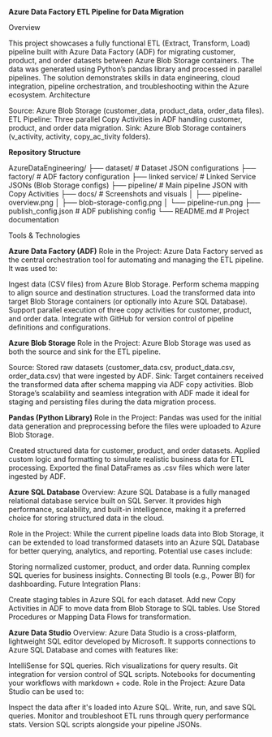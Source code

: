 **Azure Data Factory ETL Pipeline for Data Migration**

Overview


This project showcases a fully functional ETL (Extract, Transform, Load) pipeline built with Azure Data Factory (ADF) for migrating customer, product, and order datasets between Azure Blob Storage containers. The data was generated using Python’s pandas library and processed in parallel pipelines. The solution demonstrates skills in data engineering, cloud integration, pipeline orchestration, and troubleshooting within the Azure ecosystem.
Architecture

Source: Azure Blob Storage (customer_data, product_data, order_data files).
ETL Pipeline: Three parallel Copy Activities in ADF handling customer, product, and order data migration.
Sink: Azure Blob Storage containers (v_activity, activity, copy_ac_tivity folders).

**Repository Structure**


AzureDataEngineering/
├── dataset/              # Dataset JSON configurations
├── factory/              # ADF factory configuration
├── linked service/       # Linked Service JSONs (Blob Storage configs)
├── pipeline/             # Main pipeline JSON with Copy Activities
├── docs/                 # Screenshots and visuals
│   ├── pipeline-overview.png
│   ├── blob-storage-config.png
│   └── pipeline-run.png
├── publish_config.json   # ADF publishing config
└── README.md             # Project documentation

Tools & Technologies

**Azure Data Factory (ADF)**
Role in the Project:
Azure Data Factory served as the central orchestration tool for automating and managing the ETL pipeline. It was used to:

Ingest data (CSV files) from Azure Blob Storage.
Perform schema mapping to align source and destination structures.
Load the transformed data into target Blob Storage containers (or optionally into Azure SQL Database).
Support parallel execution of three copy activities for customer, product, and order data.
Integrate with GitHub for version control of pipeline definitions and configurations.


**Azure Blob Storage**
Role in the Project:
Azure Blob Storage was used as both the source and sink for the ETL pipeline.

Source: Stored raw datasets (customer_data.csv, product_data.csv, order_data.csv) that were ingested by ADF.
Sink: Target containers received the transformed data after schema mapping via ADF copy activities.
Blob Storage’s scalability and seamless integration with ADF made it ideal for staging and persisting files during the data migration process.

**Pandas (Python Library)**
Role in the Project:
Pandas was used for the initial data generation and preprocessing before the files were uploaded to Azure Blob Storage.

Created structured data for customer, product, and order datasets.
Applied custom logic and formatting to simulate realistic business data for ETL processing.
Exported the final DataFrames as .csv files which were later ingested by ADF.

**Azure SQL Database**
Overview: Azure SQL Database is a fully managed relational database service built on SQL Server. It provides high performance, scalability, and built-in intelligence, making it a preferred choice for storing structured data in the cloud.

Role in the Project:
While the current pipeline loads data into Blob Storage, it can be extended to load transformed datasets into an Azure SQL Database for better querying, analytics, and reporting.
Potential use cases include:

Storing normalized customer, product, and order data.
Running complex SQL queries for business insights.
Connecting BI tools (e.g., Power BI) for dashboarding.
Future Integration Plans:

Create staging tables in Azure SQL for each dataset.
Add new Copy Activities in ADF to move data from Blob Storage to SQL tables.
Use Stored Procedures or Mapping Data Flows for transformation.

**Azure Data Studio**
Overview: Azure Data Studio is a cross-platform, lightweight SQL editor developed by Microsoft. It supports connections to Azure SQL Database and comes with features like:

IntelliSense for SQL queries.
Rich visualizations for query results.
Git integration for version control of SQL scripts.
Notebooks for documenting your workflows with markdown + code.
Role in the Project:
Azure Data Studio can be used to:

Inspect the data after it's loaded into Azure SQL.
Write, run, and save SQL queries.
Monitor and troubleshoot ETL runs through query performance stats.
Version SQL scripts alongside your pipeline JSONs.



